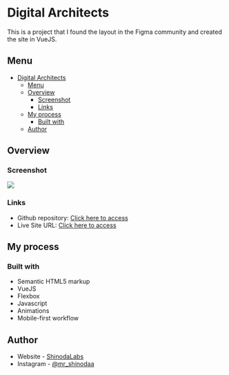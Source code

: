 # Digital Architects

This is a project that I found the layout in the Figma community and created the site in VueJS.

## Menu

- [Digital Architects](#digital-architects)
  - [Menu](#menu)
  - [Overview](#overview)
    - [Screenshot](#screenshot)
    - [Links](#links)
  - [My process](#my-process)
    - [Built with](#built-with)
  - [Author](#author)

## Overview

### Screenshot

![](https://i.imgur.com/b3F2koe.png)

### Links

- Github repository: [Click here to access](https://github.com/rodrigordgfs/Digital-Architects)
- Live Site URL: [Click here to access](https://projects.shinodalabs.com.br/digital-architects/)

## My process

### Built with

- Semantic HTML5 markup
- VueJS
- Flexbox
- Javascript
- Animations
- Mobile-first workflow

## Author

- Website - [ShinodaLabs](https://shinodalabs.com.br)
- Instagram - [@mr_shinodaa](https://www.instagram.com/mr_shinodaa)